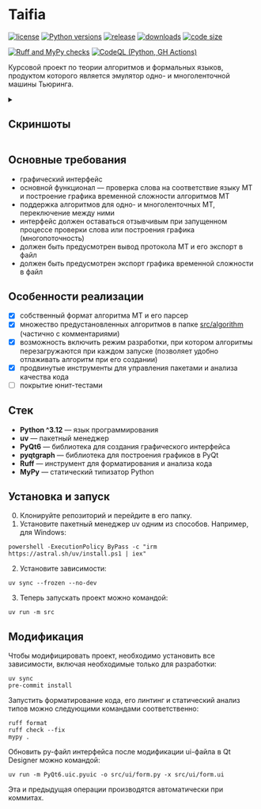 # Taifia

[![license](https://img.shields.io/github/license/Scorpi-ON/Taifia)](https://opensource.org/licenses/MIT)
[![Python versions](https://img.shields.io/badge/python-3.12-blue)](https://python.org/)
[![release](https://img.shields.io/github/v/release/Scorpi-ON/Taifia?include_prereleases)](https://github.com/Scorpi-ON/Taifia/releases)
[![downloads](https://img.shields.io/github/downloads/Scorpi-ON/Taifia/total)](https://github.com/Scorpi-ON/Taifia/releases)
[![code size](https://img.shields.io/github/languages/code-size/Scorpi-ON/Taifia.svg)](https://github.com/Scorpi-ON/Taifia)

[![Ruff and MyPy checks](https://github.com/Scorpi-ON/Taifia/actions/workflows/linters.yaml/badge.svg)](https://github.com/Scorpi-ON/Taifia/actions/workflows/linters.yaml)
[![CodeQL (Python, GH Actions)](https://github.com/Scorpi-ON/Taifia/actions/workflows/codeql.yaml/badge.svg)](https://github.com/Scorpi-ON/Taifia/actions/workflows/codeql.yaml)

Курсовой проект по теории алгоритмов и формальных языков, продуктом которого является эмулятор одно- и многоленточной машины Тьюринга.

<details>
  <summary><h2>Скриншоты</h2></summary>
  <img src="https://github.com/user-attachments/assets/7929ffdd-2041-49fd-a10a-deb64c7371c1" width=30%>
  <img src="https://github.com/user-attachments/assets/b22d9a45-9be0-49dd-a93f-002382d749ca" width=30%>
  <br>
  <img src="https://github.com/user-attachments/assets/0f004a82-02ff-4b3f-9c55-b3da80a5559d" width=30%>
  <img src="https://github.com/user-attachments/assets/aabcb25b-e190-4dc4-a11a-994ce1c9e64f" width=30%>
  <br>
  <img src="https://github.com/user-attachments/assets/61c2aadc-9c80-41e6-8b67-799826a69f1e" width=30%>
</details>

## Основные требования

- графический интерфейс
- основной функционал — проверка слова на соответствие языку МТ и построение графика временной сложности алгоритмов
  МТ
- поддержка алгоритмов для одно- и многоленточных МТ, переключение между ними
- интерфейс должен оставаться отзывчивым при запущенном процессе проверки слова или построения графика
  (многопоточность)
- должен быть предусмотрен вывод протокола МТ и его экспорт в файл
- должен быть предусмотрен экспорт графика временной сложности в файл

## Особенности реализации

- [x] собственный формат алгоритма МТ и его парсер
- [x] множество предустановленных алгоритмов в папке [src/algorithm](./src/algorithm) (частично с комментариями)
- [x] возможность включить режим разработки, при котором алгоритмы перезагружаются при каждом запуске (позволяет удобно
  отлаживать алгоритм
  при его создании)
- [x] продвинутые инструменты для управления пакетами и анализа качества кода
- [ ] покрытие юнит-тестами

## Стек

- **Python ^3.12** — язык программирования
- **uv** — пакетный менеджер
- **PyQt6** — библиотека для создания графического интерфейса
- **pyqtgraph** — библиотека для построения графиков в PyQt
- **Ruff** — инструмент для форматирования и анализа кода
- **MyPy** — статический типизатор Python

## Установка и запуск

0. Клонируйте репозиторий и перейдите в его папку.
1. Установите пакетный менеджер uv одним из способов. Например, для Windows:

```shell
powershell -ExecutionPolicy ByPass -c "irm https://astral.sh/uv/install.ps1 | iex"
```

2. Установите зависимости:

```shell
uv sync --frozen --no-dev
```

3. Теперь запускать проект можно командой:

```shell
uv run -m src
```

## Модификация

Чтобы модифицировать проект, необходимо установить все зависимости, включая необходимые только для разработки:

```shell
uv sync
pre-commit install
```

Запустить форматирование кода, его линтинг и статический анализ типов можно следующими командами соответственно:

```shell
ruff format
ruff check --fix
mypy .
```

Обновить py-файл интерфейса после модификации ui-файла в Qt Designer можно командой:

```shell
uv run -m PyQt6.uic.pyuic -o src/ui/form.py -x src/ui/form.ui
```

Эта и предыдущая операции производятся автоматически при коммитах.
